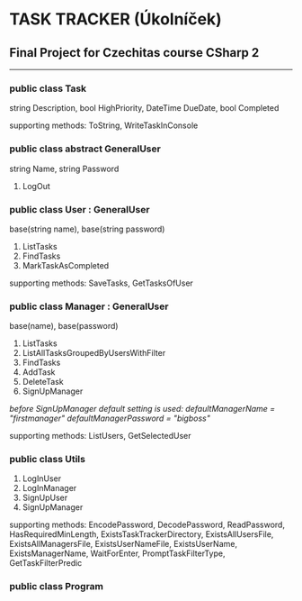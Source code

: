 # TASK TRACKER (Úkolníček)

## Final Project for Czechitas course CSharp 2
----------------------------------------------

### public class Task

string Description, bool HighPriority, DateTime DueDate, bool Completed

supporting methods: ToString, WriteTaskInConsole

### public class abstract GeneralUser

string Name, string Password

1. LogOut

### public class User : GeneralUser

base(string name), base(string password)

1. ListTasks
2. FindTasks
3. MarkTaskAsCompleted

supporting methods: SaveTasks, GetTasksOfUser

### public class Manager : GeneralUser

base(name), base(password)

1. ListTasks
2. ListAllTasksGroupedByUsersWithFilter
3. FindTasks
4. AddTask
5. DeleteTask
6. SignUpManager

*before SignUpManager default setting is used:
defaultManagerName = "firstmanager"
defaultManagerPassword = "bigboss"*

supporting methods: ListUsers, GetSelectedUser

### public class Utils

1. LogInUser
2. LogInManager
3. SignUpUser
4. SignUpManager

supporting methods: EncodePassword, DecodePassword, ReadPassword, HasRequiredMinLength, ExistsTaskTrackerDirectory, ExistsAllUsersFile, ExistsAllManagersFile, ExistsUserNameFile, ExistsUserName, ExistsManagerName, WaitForEnter, PromptTaskFilterType, GetTaskFilterPredic

### public class Program

